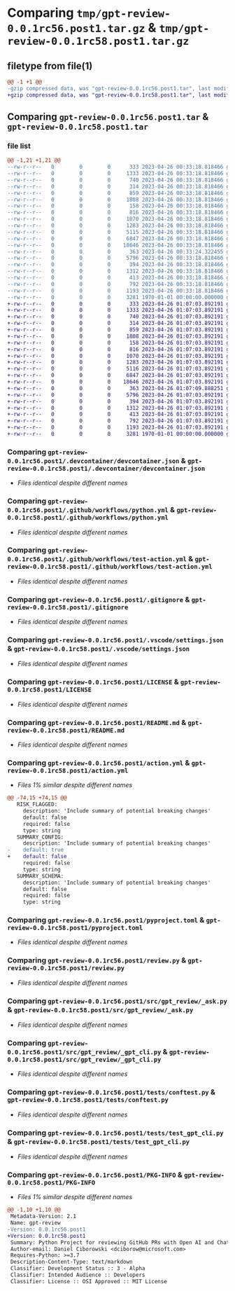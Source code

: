 # Comparing `tmp/gpt-review-0.0.1rc56.post1.tar.gz` & `tmp/gpt-review-0.0.1rc58.post1.tar.gz`

## filetype from file(1)

```diff
@@ -1 +1 @@
-gzip compressed data, was "gpt-review-0.0.1rc56.post1.tar", last modified: Wed Apr 26 00:33:24 2023, max compression
+gzip compressed data, was "gpt-review-0.0.1rc58.post1.tar", last modified: Wed Apr 26 01:07:10 2023, max compression
```

## Comparing `gpt-review-0.0.1rc56.post1.tar` & `gpt-review-0.0.1rc58.post1.tar`

### file list

```diff
@@ -1,21 +1,21 @@
--rw-r--r--   0        0        0      333 2023-04-26 00:33:18.818466 gpt-review-0.0.1rc56.post1/.devcontainer/Dockerfile
--rw-r--r--   0        0        0     1333 2023-04-26 00:33:18.818466 gpt-review-0.0.1rc56.post1/.devcontainer/devcontainer.json
--rw-r--r--   0        0        0      740 2023-04-26 00:33:18.818466 gpt-review-0.0.1rc56.post1/.github/workflows/python.yml
--rw-r--r--   0        0        0      314 2023-04-26 00:33:18.818466 gpt-review-0.0.1rc56.post1/.github/workflows/semantic-pr-check.yml
--rw-r--r--   0        0        0      859 2023-04-26 00:33:18.818466 gpt-review-0.0.1rc56.post1/.github/workflows/test-action.yml
--rw-r--r--   0        0        0     1808 2023-04-26 00:33:18.818466 gpt-review-0.0.1rc56.post1/.gitignore
--rw-r--r--   0        0        0      158 2023-04-26 00:33:18.818466 gpt-review-0.0.1rc56.post1/.pypirc
--rw-r--r--   0        0        0      816 2023-04-26 00:33:18.818466 gpt-review-0.0.1rc56.post1/.vscode/settings.json
--rw-r--r--   0        0        0     1070 2023-04-26 00:33:18.818466 gpt-review-0.0.1rc56.post1/LICENSE
--rw-r--r--   0        0        0     1283 2023-04-26 00:33:18.818466 gpt-review-0.0.1rc56.post1/README.md
--rw-r--r--   0        0        0     5115 2023-04-26 00:33:18.818466 gpt-review-0.0.1rc56.post1/action.yml
--rw-r--r--   0        0        0     6847 2023-04-26 00:33:18.818466 gpt-review-0.0.1rc56.post1/pyproject.toml
--rw-r--r--   0        0        0    18646 2023-04-26 00:33:18.818466 gpt-review-0.0.1rc56.post1/review.py
--rw-r--r--   0        0        0      363 2023-04-26 00:33:24.322455 gpt-review-0.0.1rc56.post1/src/gpt_review/__init__.py
--rw-r--r--   0        0        0     5796 2023-04-26 00:33:18.818466 gpt-review-0.0.1rc56.post1/src/gpt_review/_ask.py
--rw-r--r--   0        0        0      394 2023-04-26 00:33:18.818466 gpt-review-0.0.1rc56.post1/src/gpt_review/_command.py
--rw-r--r--   0        0        0     1312 2023-04-26 00:33:18.818466 gpt-review-0.0.1rc56.post1/src/gpt_review/_gpt_cli.py
--rw-r--r--   0        0        0      413 2023-04-26 00:33:18.818466 gpt-review-0.0.1rc56.post1/src/gpt_review/main.py
--rw-r--r--   0        0        0      792 2023-04-26 00:33:18.818466 gpt-review-0.0.1rc56.post1/tests/conftest.py
--rw-r--r--   0        0        0     1193 2023-04-26 00:33:18.818466 gpt-review-0.0.1rc56.post1/tests/test_gpt_cli.py
--rw-r--r--   0        0        0     3281 1970-01-01 00:00:00.000000 gpt-review-0.0.1rc56.post1/PKG-INFO
+-rw-r--r--   0        0        0      333 2023-04-26 01:07:03.892191 gpt-review-0.0.1rc58.post1/.devcontainer/Dockerfile
+-rw-r--r--   0        0        0     1333 2023-04-26 01:07:03.892191 gpt-review-0.0.1rc58.post1/.devcontainer/devcontainer.json
+-rw-r--r--   0        0        0      740 2023-04-26 01:07:03.892191 gpt-review-0.0.1rc58.post1/.github/workflows/python.yml
+-rw-r--r--   0        0        0      314 2023-04-26 01:07:03.892191 gpt-review-0.0.1rc58.post1/.github/workflows/semantic-pr-check.yml
+-rw-r--r--   0        0        0      859 2023-04-26 01:07:03.892191 gpt-review-0.0.1rc58.post1/.github/workflows/test-action.yml
+-rw-r--r--   0        0        0     1808 2023-04-26 01:07:03.892191 gpt-review-0.0.1rc58.post1/.gitignore
+-rw-r--r--   0        0        0      158 2023-04-26 01:07:03.892191 gpt-review-0.0.1rc58.post1/.pypirc
+-rw-r--r--   0        0        0      816 2023-04-26 01:07:03.892191 gpt-review-0.0.1rc58.post1/.vscode/settings.json
+-rw-r--r--   0        0        0     1070 2023-04-26 01:07:03.892191 gpt-review-0.0.1rc58.post1/LICENSE
+-rw-r--r--   0        0        0     1283 2023-04-26 01:07:03.892191 gpt-review-0.0.1rc58.post1/README.md
+-rw-r--r--   0        0        0     5116 2023-04-26 01:07:03.892191 gpt-review-0.0.1rc58.post1/action.yml
+-rw-r--r--   0        0        0     6847 2023-04-26 01:07:03.892191 gpt-review-0.0.1rc58.post1/pyproject.toml
+-rw-r--r--   0        0        0    18646 2023-04-26 01:07:03.892191 gpt-review-0.0.1rc58.post1/review.py
+-rw-r--r--   0        0        0      363 2023-04-26 01:07:09.888251 gpt-review-0.0.1rc58.post1/src/gpt_review/__init__.py
+-rw-r--r--   0        0        0     5796 2023-04-26 01:07:03.892191 gpt-review-0.0.1rc58.post1/src/gpt_review/_ask.py
+-rw-r--r--   0        0        0      394 2023-04-26 01:07:03.892191 gpt-review-0.0.1rc58.post1/src/gpt_review/_command.py
+-rw-r--r--   0        0        0     1312 2023-04-26 01:07:03.892191 gpt-review-0.0.1rc58.post1/src/gpt_review/_gpt_cli.py
+-rw-r--r--   0        0        0      413 2023-04-26 01:07:03.892191 gpt-review-0.0.1rc58.post1/src/gpt_review/main.py
+-rw-r--r--   0        0        0      792 2023-04-26 01:07:03.892191 gpt-review-0.0.1rc58.post1/tests/conftest.py
+-rw-r--r--   0        0        0     1193 2023-04-26 01:07:03.892191 gpt-review-0.0.1rc58.post1/tests/test_gpt_cli.py
+-rw-r--r--   0        0        0     3281 1970-01-01 00:00:00.000000 gpt-review-0.0.1rc58.post1/PKG-INFO
```

### Comparing `gpt-review-0.0.1rc56.post1/.devcontainer/devcontainer.json` & `gpt-review-0.0.1rc58.post1/.devcontainer/devcontainer.json`

 * *Files identical despite different names*

### Comparing `gpt-review-0.0.1rc56.post1/.github/workflows/python.yml` & `gpt-review-0.0.1rc58.post1/.github/workflows/python.yml`

 * *Files identical despite different names*

### Comparing `gpt-review-0.0.1rc56.post1/.github/workflows/test-action.yml` & `gpt-review-0.0.1rc58.post1/.github/workflows/test-action.yml`

 * *Files identical despite different names*

### Comparing `gpt-review-0.0.1rc56.post1/.gitignore` & `gpt-review-0.0.1rc58.post1/.gitignore`

 * *Files identical despite different names*

### Comparing `gpt-review-0.0.1rc56.post1/.vscode/settings.json` & `gpt-review-0.0.1rc58.post1/.vscode/settings.json`

 * *Files identical despite different names*

### Comparing `gpt-review-0.0.1rc56.post1/LICENSE` & `gpt-review-0.0.1rc58.post1/LICENSE`

 * *Files identical despite different names*

### Comparing `gpt-review-0.0.1rc56.post1/README.md` & `gpt-review-0.0.1rc58.post1/README.md`

 * *Files identical despite different names*

### Comparing `gpt-review-0.0.1rc56.post1/action.yml` & `gpt-review-0.0.1rc58.post1/action.yml`

 * *Files 1% similar despite different names*

```diff
@@ -74,15 +74,15 @@
   RISK_FLAGGED:
     description: 'Include summary of potential breaking changes'
     default: false
     required: false
     type: string
   SUMMARY_CONFIG:
     description: 'Include summary of potential breaking changes'
-    default: true
+    default: false
     required: false
     type: string
   SUMMARY_SCHEMA:
     description: 'Include summary of potential breaking changes'
     default: false
     required: false
     type: string
```

### Comparing `gpt-review-0.0.1rc56.post1/pyproject.toml` & `gpt-review-0.0.1rc58.post1/pyproject.toml`

 * *Files identical despite different names*

### Comparing `gpt-review-0.0.1rc56.post1/review.py` & `gpt-review-0.0.1rc58.post1/review.py`

 * *Files identical despite different names*

### Comparing `gpt-review-0.0.1rc56.post1/src/gpt_review/_ask.py` & `gpt-review-0.0.1rc58.post1/src/gpt_review/_ask.py`

 * *Files identical despite different names*

### Comparing `gpt-review-0.0.1rc56.post1/src/gpt_review/_gpt_cli.py` & `gpt-review-0.0.1rc58.post1/src/gpt_review/_gpt_cli.py`

 * *Files identical despite different names*

### Comparing `gpt-review-0.0.1rc56.post1/tests/conftest.py` & `gpt-review-0.0.1rc58.post1/tests/conftest.py`

 * *Files identical despite different names*

### Comparing `gpt-review-0.0.1rc56.post1/tests/test_gpt_cli.py` & `gpt-review-0.0.1rc58.post1/tests/test_gpt_cli.py`

 * *Files identical despite different names*

### Comparing `gpt-review-0.0.1rc56.post1/PKG-INFO` & `gpt-review-0.0.1rc58.post1/PKG-INFO`

 * *Files 1% similar despite different names*

```diff
@@ -1,10 +1,10 @@
 Metadata-Version: 2.1
 Name: gpt-review
-Version: 0.0.1rc56.post1
+Version: 0.0.1rc58.post1
 Summary: Python Project for reviewing GitHub PRs with Open AI and Chat-GPT.
 Author-email: Daniel Ciborowski <dciborow@microsoft.com>
 Requires-Python: >=3.7
 Description-Content-Type: text/markdown
 Classifier: Development Status :: 3 - Alpha
 Classifier: Intended Audience :: Developers
 Classifier: License :: OSI Approved :: MIT License
```

